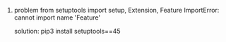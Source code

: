 1. problem 
     from setuptools import setup, Extension, Feature
    ImportError: cannot import name 'Feature'
    
    solution: pip3 install setuptools==45
